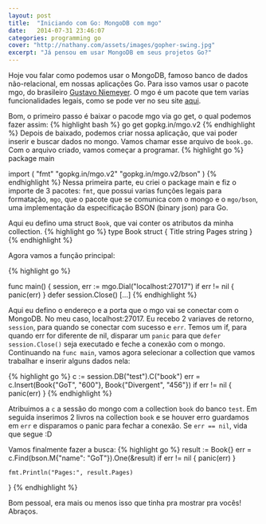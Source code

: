```yaml
---
layout: post
title:  "Iniciando com Go: MongoDB com mgo"
date:   2014-07-31 23:46:07
categories: programming go
cover: "http://nathany.com/assets/images/gopher-swing.jpg"
excerpt: "Já pensou em usar MongoDB em seus projetos Go?"
---
```



Hoje vou falar como podemos usar o MongoDB, famoso banco de dados não-relacional, em nossas aplicações Go. Para isso vamos usar o pacote mgo, do brasileiro [Gustavo Niemeyer](http://niemeyer.net/). O mgo é um pacote que tem varias funcionalidades legais, como se pode ver no seu site [aqui](http://labix.org/mgo).

Bom, o primeiro passo é baixar o pacode mgo via go get, o qual podemos fazer assim:
{% highlight bash %}
go get gopkg.in/mgo.v2
{% endhighlight %}
Depois de baixado, podemos criar nossa aplicação, que vai poder inserir e buscar dados no mongo. Vamos chamar esse arquivo de ``book.go``. Com o arquivo criado, vamos começar a programar.
{% highlight go %}
package main

import (
	"fmt"
	"gopkg.in/mgo.v2"
	"gopkg.in/mgo.v2/bson"
)
{% endhighlight %}
Nessa primeira parte, eu criei o package main e fiz o importe de 3 pacotes: ``fmt``, que possui varias funções legais para formatação, ``mgo``, que o pacote que se comunica com o mongo e o ``mgo/bson``, uma implementação da especificação BSON (binary json) para Go.

Aqui eu defino uma struct ``Book``, que vai conter os atributos da minha collection.
{% highlight go %}
type Book struct {
	Title string
	Pages string
}
{% endhighlight %}

Agora vamos a função principal:

{% highlight go %}
func main() {
	session, err := mgo.Dial("localhost:27017")
	if err != nil {
		panic(err)
	}
	defer session.Close()
	[...]
{% endhighlight %}

Aqui eu defino o endereço e a porta que o mgo vai se conectar com o MongoDB. No meu caso, localhost:27017. Eu recebo 2 variaves de retorno, ``session``, para quando se conectar com sucesso e ``err``. Temos um if, para quando err for diferente de nil, disparar um ``panic`` para que ``defer session.Close()`` seja executado e feche a conexão com o mongo.
Continuando na ``func main``,  vamos agora selecionar a collection que vamos trabalhar e inserir alguns dados nela:

{% highlight go %}
	c := session.DB("test").C("book")
	err = c.Insert(Book{"GoT", "600"},
		Book{"Divergent", "456"})
	if err != nil {
		panic(err)
	}
{% endhighlight %}

Atribuimos a ``c`` a sessão do mongo com a collection ``book`` do banco ``test``. Em seguida inserimos 2 livros na collection ``book`` e se houver erro guardamos em ``err`` e disparamos o panic para fechar a conexão. Se ``err == nil``, vida que segue :D

Vamos finalmente fazer a busca:
{% highlight go %}
	result := Book{}
	err = c.Find(bson.M{"name": "GoT"}).One(&result)
	if err != nil {
		panic(err)
	}

	fmt.Println("Pages:", result.Pages)
}
{% endhighlight %}

Bom pessoal, era mais ou menos isso que tinha pra mostrar pra vocês!
Abraços.
